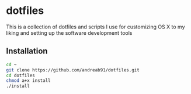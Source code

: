 # dotfiles
This is a collection of dotfiles and scripts I use for customizing OS X to my liking and setting up the software development tools

## Installation

```sh
cd ~
git clone https://github.com/andreab91/dotfiles.git
cd dotfiles
chmod a+x install
./install
```
